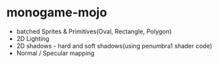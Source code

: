 # monogame-mojo

* batched Sprites & Primitives(Oval, Rectangle, Polygon)
* 2D Lighting
* 2D shadows - hard and soft shadows(using penumbra1 shader code)
* Normal / Specular mapping
